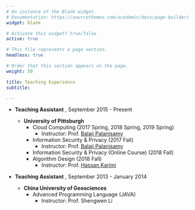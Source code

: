 ```yaml
---
# An instance of the Blank widget.
# Documentation: https://sourcethemes.com/academic/docs/page-builder/
widget: blank

# Activate this widget? true/false
active: true

# This file represents a page section.
headless: true

# Order that this section appears on the page.
weight: 50

title: Teaching Experience
subtitle:

---
```


+ **Teaching Assistant** , September 2015 - Present
	+ **University of Pittsburgh**
		+ Cloud Computing (2017 Spring, 2018 Spring, 2019 Spring)
			+ Instructor: Prof. [Balaji Palanisamy](http://www.sis.pitt.edu/bpalan/)
		+ Information Security & Privacy (2017 Fall)
			+ Instructor: Prof. [Balaji Palanisamy](http://www.sis.pitt.edu/bpalan/)
		+ Information Security & Privacy (Online Course) (2018 Fall)
	    + Algorithm Design (2018 Fall) 
			+ Instructor: Prof. [Hassan Karimi](http://gis.sis.pitt.edu/)

	
+ **Teaching Assistant** , September 2013 - January 2014
	+ **China University of Geosciences**
		+ Advanced Programming Language (JAVA)
			+ Instructor: Prof. Shengwen Li
